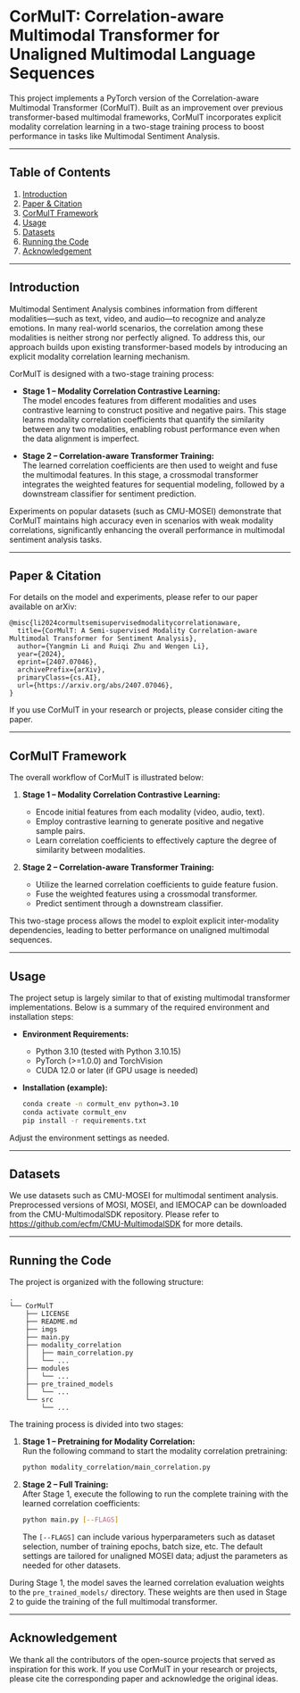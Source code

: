 # CorMulT: Correlation-aware Multimodal Transformer for Unaligned Multimodal Language Sequences

This project implements a PyTorch version of the Correlation-aware Multimodal Transformer (CorMulT). Built as an improvement over previous transformer-based multimodal frameworks, CorMulT incorporates explicit modality correlation learning in a two-stage training process to boost performance in tasks like Multimodal Sentiment Analysis.

---

## Table of Contents

1. [Introduction](#introduction)
2. [Paper & Citation](#paper--citation)
3. [CorMulT Framework](#cormult-framework)
4. [Usage](#usage)
5. [Datasets](#datasets)
6. [Running the Code](#running-the-code)
7. [Acknowledgement](#acknowledgement)

---

## Introduction

Multimodal Sentiment Analysis combines information from different modalities—such as text, video, and audio—to recognize and analyze emotions. In many real-world scenarios, the correlation among these modalities is neither strong nor perfectly aligned. To address this, our approach builds upon existing transformer-based models by introducing an explicit modality correlation learning mechanism.

CorMulT is designed with a two-stage training process:
- **Stage 1 – Modality Correlation Contrastive Learning:**  
  The model encodes features from different modalities and uses contrastive learning to construct positive and negative pairs. This stage learns modality correlation coefficients that quantify the similarity between any two modalities, enabling robust performance even when the data alignment is imperfect.
  
- **Stage 2 – Correlation-aware Transformer Training:**  
  The learned correlation coefficients are then used to weight and fuse the multimodal features. In this stage, a crossmodal transformer integrates the weighted features for sequential modeling, followed by a downstream classifier for sentiment prediction.

Experiments on popular datasets (such as CMU-MOSEI) demonstrate that CorMulT maintains high accuracy even in scenarios with weak modality correlations, significantly enhancing the overall performance in multimodal sentiment analysis tasks.

---

## Paper & Citation

For details on the model and experiments, please refer to our paper available on arXiv:

```
@misc{li2024cormultsemisupervisedmodalitycorrelationaware,
  title={CorMulT: A Semi-supervised Modality Correlation-aware Multimodal Transformer for Sentiment Analysis},
  author={Yangmin Li and Ruiqi Zhu and Wengen Li},
  year={2024},
  eprint={2407.07046},
  archivePrefix={arXiv},
  primaryClass={cs.AI},
  url={https://arxiv.org/abs/2407.07046},
}
```

If you use CorMulT in your research or projects, please consider citing the paper.

---

## CorMulT Framework

The overall workflow of CorMulT is illustrated below:

1. **Stage 1 – Modality Correlation Contrastive Learning:**  
   - Encode initial features from each modality (video, audio, text).
   - Employ contrastive learning to generate positive and negative sample pairs.
   - Learn correlation coefficients to effectively capture the degree of similarity between modalities.

2. **Stage 2 – Correlation-aware Transformer Training:**  
   - Utilize the learned correlation coefficients to guide feature fusion.
   - Fuse the weighted features using a crossmodal transformer.
   - Predict sentiment through a downstream classifier.

This two-stage process allows the model to exploit explicit inter-modality dependencies, leading to better performance on unaligned multimodal sequences.

---

## Usage

The project setup is largely similar to that of existing multimodal transformer implementations. Below is a summary of the required environment and installation steps:

- **Environment Requirements:**
  - Python 3.10 (tested with Python 3.10.15)
  - PyTorch (>=1.0.0) and TorchVision
  - CUDA 12.0 or later (if GPU usage is needed)

- **Installation (example):**

  ```bash
  conda create -n cormult_env python=3.10
  conda activate cormult_env
  pip install -r requirements.txt
  ```

Adjust the environment settings as needed.

---

## Datasets

We use datasets such as CMU-MOSEI for multimodal sentiment analysis. Preprocessed versions of MOSI, MOSEI, and IEMOCAP can be downloaded from the CMU-MultimodalSDK repository. Please refer to https://github.com/ecfm/CMU-MultimodalSDK for more details.

---

## Running the Code

The project is organized with the following structure:

```
.
└── CorMulT
    ├── LICENSE
    ├── README.md
    ├── imgs
    ├── main.py
    ├── modality_correlation
    │   ├── main_correlation.py
    │   └── ...
    ├── modules
    │   └── ...
    ├── pre_trained_models
    │   └── ...
    └── src
        └── ...
```

The training process is divided into two stages:

1. **Stage 1 – Pretraining for Modality Correlation:**  
   Run the following command to start the modality correlation pretraining:

   ```bash
   python modality_correlation/main_correlation.py
   ```

2. **Stage 2 – Full Training:**  
   After Stage 1, execute the following to run the complete training with the learned correlation coefficients:

   ```bash
   python main.py [--FLAGS]
   ```

   The `[--FLAGS]` can include various hyperparameters such as dataset selection, number of training epochs, batch size, etc. The default settings are tailored for unaligned MOSEI data; adjust the parameters as needed for other datasets.

During Stage 1, the model saves the learned correlation evaluation weights to the `pre_trained_models/` directory. These weights are then used in Stage 2 to guide the training of the full multimodal transformer.

---

## Acknowledgement

We thank all the contributors of the open-source projects that served as inspiration for this work. If you use CorMulT in your research or projects, please cite the corresponding paper and acknowledge the original ideas.